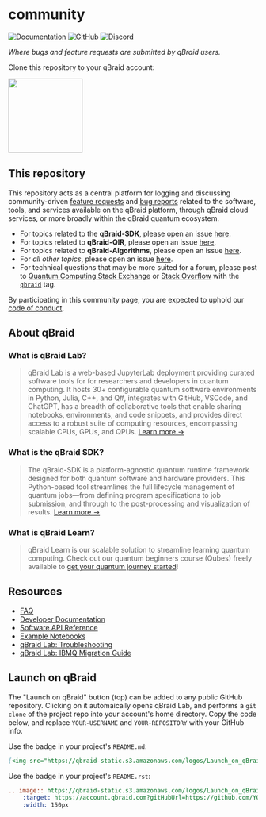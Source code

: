 # community

[![Documentation](https://img.shields.io/badge/Documentation-DF0982)](https://docs.qbraid.com/)
[![GitHub](https://img.shields.io/badge/issue_tracking-github-blue?logo=github)](https://github.com/qBraid/community/issues)
[![Discord](https://img.shields.io/badge/Discord-%235865F2.svg?logo=discord&logoColor=white)](https://discord.gg/TPBU2sa8Et)

*Where bugs and feature requests are submitted by qBraid users.*

Clone this repository to your qBraid account:

[<img src="https://qbraid-static.s3.amazonaws.com/logos/Launch_on_qBraid_white.png" width="150">](https://account.qbraid.com?gitHubUrl=https://github.com/qBraid/community.git)

## This repository

This repository acts as a central platform for logging and discussing community-driven [feature requests](https://github.com/qBraid/community/issues/new?assignees=&labels=type%3A+feature+request&projects=&template=feature_request.yml) and [bug reports](https://github.com/qBraid/community/issues/new?assignees=&labels=type%3A+bug&projects=&template=bug_report.yml) related to the software, tools, and services available on the qBraid platform, through qBraid cloud services, or more broadly within the qBraid quantum ecosystem.

- For topics related to the **qBraid-SDK**, please open an issue [here](https://github.com/qBraid/qBraid/issues).
- For topics related to **qBraid-QIR**, please open an issue [here](https://github.com/qBraid/qbraid-qir).
- For topics related to **qBraid-Algorithms**, please open an issue [here](https://github.com/qBraid/qbraid-algorithms/issues).
- For *all other topics*, please open an issue [here](https://github.com/qBraid/community/issues).
- For technical questions that may be more suited for a forum, please post to [Quantum Computing Stack Exchange](https://quantumcomputing.stackexchange.com/) or [Stack Overflow](https://stackoverflow.com/) with the [`qbraid`](https://stackoverflow.com/questions/tagged/qbraid) tag.

By participating in this community page, you are expected to uphold our [code of conduct](CODE_OF_CONDUCT.md).

## About qBraid

### What is qBraid Lab?

> qBraid Lab is a web-based JupyterLab deployment providing curated software tools for for researchers and developers in quantum computing. It hosts 30+ configurable quantum software environments in Python, Julia, C++, and Q#, integrates with GitHub, VSCode, and ChatGPT, has a breadth of collaborative tools that enable sharing notebooks, environments, and code snippets, and provides direct access to a robust suite of computing resources, encompassing scalable CPUs, GPUs, and QPUs. [Learn more &rarr;](https://docs.qbraid.com/lab)

### What is the qBraid SDK?

> The qBraid-SDK is a platform-agnostic quantum runtime framework designed for both quantum software and hardware providers. This Python-based tool streamlines the full lifecycle management of quantum jobs—from defining program specifications to job submission, and through to the post-processing and visualization of results. [Learn more &rarr;](https://docs.qbraid.com/sdk)

### What is qBraid Learn?

> qBraid Learn is our scalable solution to streamline learning quantum computing. Check out our quantum beginners course (Qubes) freely available to [get your quantum journey started](https://qbook.qbraid.com/learn)!

## Resources

- [FAQ](FAQ.md)
- [Developer Documentation](https://docs.qbraid.com/)
- [Software API Reference](https://sdk.qbraid.com/)
- [Example Notebooks](https://github.com/qBraid/qbraid-lab-demo)
- [qBraid Lab: Troubleshooting](https://docs.qbraid.com/lab/user-guide/troubleshooting)
- [qBraid Lab: IBMQ Migration Guide](https://docs.qbraid.com/lab/user-guide/ibm-migration)

## Launch on qBraid

The "Launch on qBraid" button (top) can be added to any public GitHub repository. Clicking on it automaically opens qBraid Lab,
and performs a `git clone` of the project repo into your account's home directory. Copy the code below, and replace `YOUR-USERNAME` and `YOUR-REPOSITORY` with your GitHub info.

Use the badge in your project's `README.md`:

```markdown
[<img src="https://qbraid-static.s3.amazonaws.com/logos/Launch_on_qBraid_white.png" width="150">](https://account.qbraid.com?gitHubUrl=https://github.com/YOUR-USERNAME/YOUR-REPOSITORY.git)
```

Use the badge in your project's `README.rst`:

```rst
.. image:: https://qbraid-static.s3.amazonaws.com/logos/Launch_on_qBraid_white.png
    :target: https://account.qbraid.com?gitHubUrl=https://github.com/YOUR-USERNAME/YOUR-REPOSITORY.git
    :width: 150px
```
